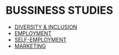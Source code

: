 # BUSSINESS STUDIES

- [DIVERSITY & INCLUSION](../LEVEL-2/BUSSINESS-STUDIES/DIVERSIY-%26-INCLUSION.md)
- [EMPLOYMENT](../LEVEL-2/BUSSINESS-STUDIES/EMPLOYMENT.md) 
- [SELF-EMPLOYMENT](../LEVEL-2/BUSSINESS-STUDIES/SELF-EMPLOYMENT.md) 
- [MARKETING](../LEVEL-2/BUSSINESS-STUDIES/MARKETING.md)
